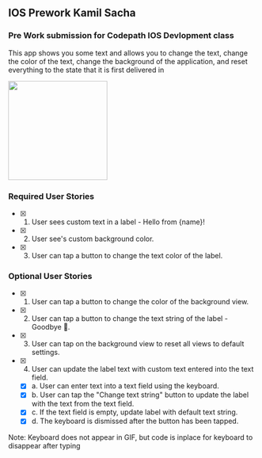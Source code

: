 ## IOS Prework Kamil Sacha

### Pre Work submission for Codepath IOS Devlopment class
This app shows you some text and allows you to change the text, change the color of the text, change the background of the application, and reset everything to the state that it is first delivered in

<img src="https://i.imgur.com/ypD8cYO.gif" width=200> <br>

### Required User Stories
- [x] 1. User sees custom text in a label - Hello from {name}!
- [x] 2. User see's custom background color.
- [x] 3. User can tap a button to change the text color of the label.

### Optional User Stories
- [x] 1. User can tap a button to change the color of the background view.
- [x] 2. User can tap a button to change the text string of the label - Goodbye 👋.
- [x] 3. User can tap on the background view to reset all views to default settings.
- [x] 4. User can update the label text with custom text entered into the text field.
   - [x] a. User can enter text into a text field using the keyboard.
   - [x] b. User can tap the "Change text string" button to update the label with the text from the text field.
   - [x] c. If the text field is empty, update label with default text string.
   - [x] d. The keyboard is dismissed after the button has been tapped.

Note: Keyboard does not appear in GIF, but code is inplace for keyboard to disappear after typing
